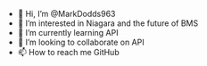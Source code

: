 - 👋 Hi, I’m @MarkDodds963
- 👀 I’m interested in Niagara and the future of BMS
- 🌱 I’m currently learning API
- 💞️ I’m looking to collaborate on API
- 📫 How to reach me GitHub

<!---
MarkDodds963/MarkDodds963 is a ✨ special ✨ repository because its `README.md` (this file) appears on your GitHub profile.
You can click the Preview link to take a look at your changes.
--->
